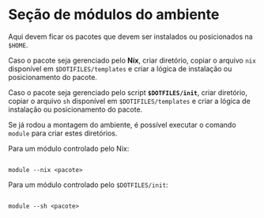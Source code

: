 # Seção de módulos do ambiente

Aqui devem ficar os pacotes que devem ser instalados ou posicionados na `$HOME`.

Caso o pacote seja gerenciado pelo **Nix**, criar diretório, copiar o arquivo `nix` disponível em `$DOTIFILES/templates` e criar a lógica de instalação ou posicionamento do pacote.

Caso o pacote seja gerenciado pelo script **`$DOTFILES/init`**, criar diretório, copiar o arquivo `sh` disponível em `$DOTIFILES/templates` e criar a lógica de instalação ou posicionamento do pacote.

Se já rodou a montagem do ambiente, é possível executar o comando `module` para criar estes diretórios.

Para um módulo controlado pelo Nix:
```console

module --nix <pacote>

```

Para um módulo controlado pelo `$DOTFILES/init`:
```console

module --sh <pacote>

```